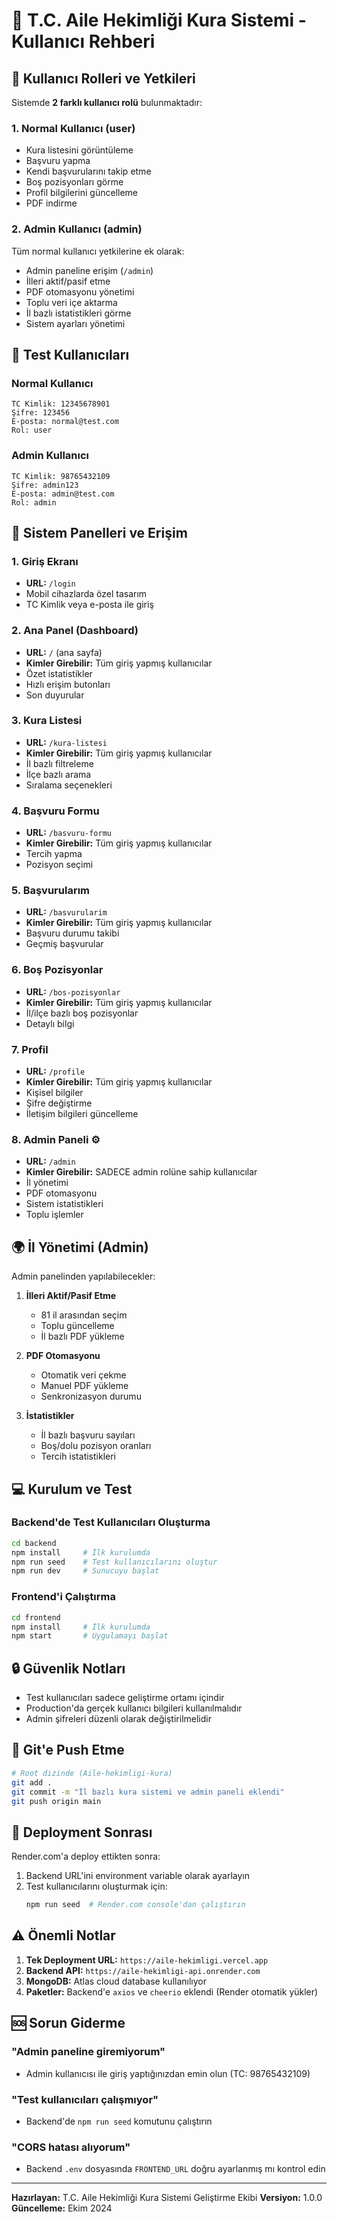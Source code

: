 # 📖 T.C. Aile Hekimliği Kura Sistemi - Kullanıcı Rehberi

## 🔐 Kullanıcı Rolleri ve Yetkileri

Sistemde **2 farklı kullanıcı rolü** bulunmaktadır:

### 1. **Normal Kullanıcı (user)**
- Kura listesini görüntüleme
- Başvuru yapma
- Kendi başvurularını takip etme
- Boş pozisyonları görme
- Profil bilgilerini güncelleme
- PDF indirme

### 2. **Admin Kullanıcı (admin)**
Tüm normal kullanıcı yetkilerine ek olarak:
- Admin paneline erişim (`/admin`)
- İlleri aktif/pasif etme
- PDF otomasyonu yönetimi
- Toplu veri içe aktarma
- İl bazlı istatistikleri görme
- Sistem ayarları yönetimi

## 🚀 Test Kullanıcıları

### Normal Kullanıcı
```
TC Kimlik: 12345678901
Şifre: 123456
E-posta: normal@test.com
Rol: user
```

### Admin Kullanıcı
```
TC Kimlik: 98765432109
Şifre: admin123
E-posta: admin@test.com
Rol: admin
```

## 📱 Sistem Panelleri ve Erişim

### 1. **Giriş Ekranı**
- **URL:** `/login`
- Mobil cihazlarda özel tasarım
- TC Kimlik veya e-posta ile giriş

### 2. **Ana Panel (Dashboard)**
- **URL:** `/` (ana sayfa)
- **Kimler Girebilir:** Tüm giriş yapmış kullanıcılar
- Özet istatistikler
- Hızlı erişim butonları
- Son duyurular

### 3. **Kura Listesi**
- **URL:** `/kura-listesi`
- **Kimler Girebilir:** Tüm giriş yapmış kullanıcılar
- İl bazlı filtreleme
- İlçe bazlı arama
- Sıralama seçenekleri

### 4. **Başvuru Formu**
- **URL:** `/basvuru-formu`
- **Kimler Girebilir:** Tüm giriş yapmış kullanıcılar
- Tercih yapma
- Pozisyon seçimi

### 5. **Başvurularım**
- **URL:** `/basvurularim`
- **Kimler Girebilir:** Tüm giriş yapmış kullanıcılar
- Başvuru durumu takibi
- Geçmiş başvurular

### 6. **Boş Pozisyonlar**
- **URL:** `/bos-pozisyonlar`
- **Kimler Girebilir:** Tüm giriş yapmış kullanıcılar
- İl/ilçe bazlı boş pozisyonlar
- Detaylı bilgi

### 7. **Profil**
- **URL:** `/profile`
- **Kimler Girebilir:** Tüm giriş yapmış kullanıcılar
- Kişisel bilgiler
- Şifre değiştirme
- İletişim bilgileri güncelleme

### 8. **Admin Paneli** ⚙️
- **URL:** `/admin`
- **Kimler Girebilir:** SADECE admin rolüne sahip kullanıcılar
- İl yönetimi
- PDF otomasyonu
- Sistem istatistikleri
- Toplu işlemler

## 🌍 İl Yönetimi (Admin)

Admin panelinden yapılabilecekler:

1. **İlleri Aktif/Pasif Etme**
   - 81 il arasından seçim
   - Toplu güncelleme
   - İl bazlı PDF yükleme

2. **PDF Otomasyonu**
   - Otomatik veri çekme
   - Manuel PDF yükleme
   - Senkronizasyon durumu

3. **İstatistikler**
   - İl bazlı başvuru sayıları
   - Boş/dolu pozisyon oranları
   - Tercih istatistikleri

## 💻 Kurulum ve Test

### Backend'de Test Kullanıcıları Oluşturma

```bash
cd backend
npm install     # İlk kurulumda
npm run seed    # Test kullanıcılarını oluştur
npm run dev     # Sunucuyu başlat
```

### Frontend'i Çalıştırma

```bash
cd frontend
npm install     # İlk kurulumda
npm start       # Uygulamayı başlat
```

## 🔒 Güvenlik Notları

- Test kullanıcıları sadece geliştirme ortamı içindir
- Production'da gerçek kullanıcı bilgileri kullanılmalıdır
- Admin şifreleri düzenli olarak değiştirilmelidir

## 📝 Git'e Push Etme

```bash
# Root dizinde (Aile-hekimligi-kura)
git add .
git commit -m "İl bazlı kura sistemi ve admin paneli eklendi"
git push origin main
```

## 🚀 Deployment Sonrası

Render.com'a deploy ettikten sonra:

1. Backend URL'ini environment variable olarak ayarlayın
2. Test kullanıcılarını oluşturmak için:
   ```bash
   npm run seed  # Render.com console'dan çalıştırın
   ```

## ⚠️ Önemli Notlar

1. **Tek Deployment URL:** `https://aile-hekimligi.vercel.app`
2. **Backend API:** `https://aile-hekimligi-api.onrender.com`
3. **MongoDB:** Atlas cloud database kullanılıyor
4. **Paketler:** Backend'e `axios` ve `cheerio` eklendi (Render otomatik yükler)

## 🆘 Sorun Giderme

### "Admin paneline giremiyorum"
- Admin kullanıcısı ile giriş yaptığınızdan emin olun (TC: 98765432109)

### "Test kullanıcıları çalışmıyor"
- Backend'de `npm run seed` komutunu çalıştırın

### "CORS hatası alıyorum"
- Backend `.env` dosyasında `FRONTEND_URL` doğru ayarlanmış mı kontrol edin

---

**Hazırlayan:** T.C. Aile Hekimliği Kura Sistemi Geliştirme Ekibi
**Versiyon:** 1.0.0
**Güncelleme:** Ekim 2024